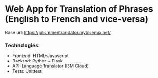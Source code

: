 # Web App for Translation of Phrases (English to French and vice-versa)

Base url: https://juliommentranslator.mybluemix.net/

### Technologies:
  - Frontend: HTML+Javascript
  - Backend: Python + Flask 
  - API: Language Translator (IBM Cloud)
  - Tests: Unittest
